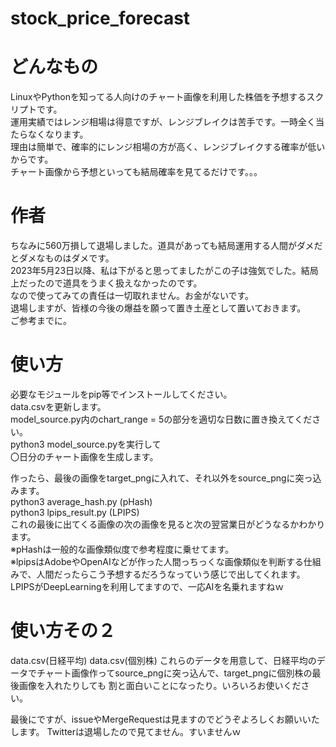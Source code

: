 # stock_price_forecast
# どんなもの
LinuxやPythonを知ってる人向けのチャート画像を利用した株価を予想するスクリプトです。  
運用実績ではレンジ相場は得意ですが、レンジブレイクは苦手です。一時全く当たらなくなります。  
理由は簡単で、確率的にレンジ相場の方が高く、レンジブレイクする確率が低いからです。  
チャート画像から予想といっても結局確率を見てるだけです。。。　　

# 作者
ちなみに560万損して退場しました。道具があっても結局運用する人間がダメだとダメなものはダメです。  
2023年5月23日以降、私は下がると思ってましたがこの子は強気でした。結局上だったので道具をうまく扱えなかったのです。  
なので使ってみての責任は一切取れません。お金がないです。  
退場しますが、皆様の今後の爆益を願って置き土産として置いておきます。  
ご参考までに。  

# 使い方
必要なモジュールをpip等でインストールしてください。  
data.csvを更新します。  
model_source.py内のchart_range = 5の部分を適切な日数に置き換えてください。  
python3 model_source.pyを実行して  
〇日分のチャート画像を生成します。  

作ったら、最後の画像をtarget_pngに入れて、それ以外をsource_pngに突っ込みます。  
python3 average_hash.py (pHash)  
python3 lpips_result.py (LPIPS)  
これの最後に出てくる画像の次の画像を見ると次の翌営業日がどうなるかわかります。  
※pHashは一般的な画像類似度で参考程度に乗せてます。  
※lpipsはAdobeやOpenAIなどが作った人間っちっくな画像類似を判断する仕組みで、人間だったらこう予想するだろうなっていう感じで出してくれます。  
LPIPSがDeepLearningを利用してますので、一応AIを名乗れますねｗ

# 使い方その２
data.csv(日経平均)
data.csv(個別株)
これらのデータを用意して、日経平均のデータでチャート画像作ってsource_pngに突っ込んで、target_pngに個別株の最後画像を入れたりしても
割と面白いことになったり。いろいろお使いください。

最後にですが、issueやMergeRequestは見ますのでどうぞよろしくお願いいたします。
Twitterは退場したので見てません。すいませんｗ
